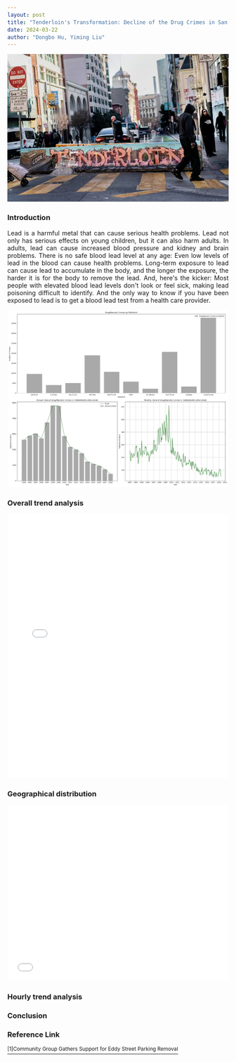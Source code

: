```yaml
---
layout: post
title: "Tenderloin's Transformation: Decline of the Drug Crimes in San Francisco's Heart"
date: 2024-03-22
author: "Dongbo Hu, Yiming Liu"
---
```



![替代文本](/assets/image/P1.webp)
### Introduction
<div style="text-align: justify;margin-bottom: 10px;">
Lead is a harmful metal that can cause serious health problems. Lead not only has serious effects on young children, but it can also harm adults. In adults, lead can cause increased blood pressure and kidney and brain problems. There is no safe blood lead level at any age: Even low levels of lead in the blood can cause health problems. Long-term exposure to lead can cause lead to accumulate in the body, and the longer the exposure, the harder it is for the body to remove the lead. And, here's the kicker: Most people with elevated blood lead levels don't look or feel sick, making lead poisoning difficult to identify. And the only way to know if you have been exposed to lead is to get a blood lead test from a health care provider.
</div>

<div style="text-align: justify;margin-bottom: 10px;">

</div>

![替代文本](/assets/image/Plot1.png)

### Overall trend analysis
<div style="text-align: justify;margin-bottom: 10px;">

</div>

<div style="text-align: justify;margin-bottom: 10px;">

</div>

<iframe src="assets/image/map.html" height="600px" width="100%" style="border:none;" allowfullscreen="allowfullscreen"></iframe>

### Geographical distribution
<div style="text-align: justify;margin-bottom: 10px;">

</div>

<div style="text-align: justify;margin-bottom: 10px;">

</div>

<iframe src="assets/image/Intermap.html" height="400px" width="100%" style="border:none;" allowfullscreen="allowfullscreen">
  </iframe>

### Hourly trend analysis
<div style="text-align: justify;margin-bottom: 10px;">

</div>

<div style="text-align: justify;margin-bottom: 10px;">

</div>

### Conclusion
<div style="text-align: justify;margin-bottom: 10px;">

</div>

### Reference Link
<a href="https://hoodline.com/2015/04/community-group-rallies-for-another-tenderloin-parking-removal/"><sup>[1]Community Group Gathers Support for Eddy Street Parking Removal</sup></a>

